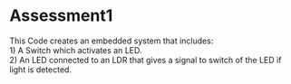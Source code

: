 # Assessment1
This Code creates an embedded system that includes:                                                                                                                             
                                                      1) A Switch which activates an LED.                                                                                      
                                                      2) An LED connected to an LDR that gives a signal to switch of the LED if light is detected.
